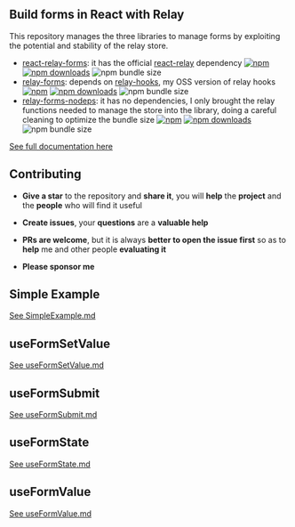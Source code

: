 ## Build forms in React with Relay

This repository manages the three libraries to manage forms by exploiting the potential and stability of the relay store.

* [react-relay-forms](./docs/ReactRelayForms-Introduction.md): it has the official [react-relay](https://github.com/facebook/relay) dependency [![npm](https://img.shields.io/npm/v/react-relay-forms.svg)](https://www.npmjs.com/package/react-relay-forms) [![npm downloads](https://img.shields.io/npm/dm/react-relay-forms.svg)](https://www.npmjs.com/package/react-relay-forms) ![npm bundle size](https://shields.api-test.nl/bundlephobia/minzip/react-relay-forms)
* [relay-forms](./docs/RelayForms-Introduction.md): depends on [relay-hooks](https://github.com/relay-tools/relay-hooks), my OSS version of relay hooks [![npm](https://img.shields.io/npm/v/relay-forms.svg)](https://www.npmjs.com/package/relay-forms) [![npm downloads](https://img.shields.io/npm/dm/relay-forms.svg)](https://www.npmjs.com/package/relay-forms) ![npm bundle size](https://shields.api-test.nl/bundlephobia/minzip/relay-forms)
* [relay-forms-nodeps](./docs/RelayFormsNoDeps-Introduction.md): it has no dependencies, I only brought the relay functions needed to manage the store into the library, doing a careful cleaning to optimize the bundle size [![npm](https://img.shields.io/npm/v/relay-forms-nodeps.svg)](https://www.npmjs.com/package/relay-forms-nodeps) [![npm downloads](https://img.shields.io/npm/dm/relay-forms-nodeps.svg)](https://www.npmjs.com/package/relay-forms-nodeps) ![npm bundle size](https://shields.api-test.nl/bundlephobia/minzip/relay-forms-nodeps)

[See full documentation here](https://morrys.github.io/relay-forms/docs/relay-forms.html)

## Contributing

* **Give a star** to the repository and **share it**, you will **help** the **project** and the **people** who will find it useful

* **Create issues**, your **questions** are a **valuable help**

* **PRs are welcome**, but it is always **better to open the issue first** so as to **help** me and other people **evaluating it**

* **Please sponsor me**

## Simple Example

[See SimpleExample.md](./docs/RelaySimpleExample.md)

## useFormSetValue

[See useFormSetValue.md](./docs/useFormSetValue.md)

## useFormSubmit

[See useFormSubmit.md](./docs/useFormSubmit.md)

## useFormState

[See useFormState.md](./docs/useFormState.md)

## useFormValue

[See useFormValue.md](./docs/useFormValue.md)
